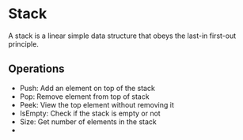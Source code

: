# Stack
A stack is a linear simple data structure that obeys the last-in first-out
principle. 

## Operations
* Push: Add an element on top of the stack
* Pop: Remove element from top of stack
* Peek: View the top element without removing it
* IsEmpty: Check if the stack is empty or not
* Size: Get number of elements in the stack
* 